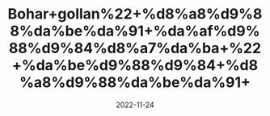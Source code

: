---
title: 'Bohar+gollan%22+%d8%a8%d9%88%da%be%da%91+%da%af%d9%88%d9%84%d8%a7%da%ba+%22+%da%be%d9%88%d9%84+%d8%a8%d9%88%da%be%da%91+'
date: '2022-11-24' 
metatag: '' 
inventory: '0' 
draft: false 
# meta description 
shortDescripton: ''
description: 'Herbs+%d8%ac%da%91%db%8c+%d8%a8%d9%88%d9%b9%db%8c'
longdescription: ''
tags: ''
brand: ''
subCategory: ''
unit: '10 gm-Pk'
sellCount: '0'
featured: False
# product Price
price: '20.0'
# Product Short Description
shortDescription: ''
productID: '038D425A-3C49-ED11-996A-005056B3A416'
type: 'products'
category: 'Herbs+%d8%ac%da%91%db%8c+%d8%a8%d9%88%d9%b9%db%8c' 
thumnailproduct: 'https://eraconnect.blob.core.windows.net/product-images/aminsaddiquidawakhana/612f72b3-4862-4410-bbbe-82e11c0d4f4d.webp' 
images:
  - image: 'https://eraconnect.blob.core.windows.net/product-images/aminsaddiquidawakhana/612f72b3-4862-4410-bbbe-82e11c0d4f4d.webp'  
Variants:
---